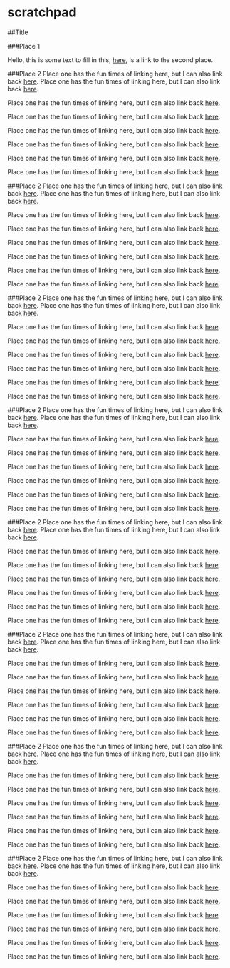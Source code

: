 # scratchpad
##Title

###Place 1

Hello, this is some text to fill in this, [here](#place-2), is a link to the second place.

###Place 2
Place one has the fun times of linking here, but I can also link back [here](#place-1).
Place one has the fun times of linking here, but I can also link back [here](#place-1).

Place one has the fun times of linking here, but I can also link back [here](#place-1).

Place one has the fun times of linking here, but I can also link back [here](#place-1).

Place one has the fun times of linking here, but I can also link back [here](#place-1).

Place one has the fun times of linking here, but I can also link back [here](#place-1).

Place one has the fun times of linking here, but I can also link back [here](#place-1).

Place one has the fun times of linking here, but I can also link back [here](#place-1).


###Place 2
Place one has the fun times of linking here, but I can also link back [here](#place-1).
Place one has the fun times of linking here, but I can also link back [here](#place-1).

Place one has the fun times of linking here, but I can also link back [here](#place-1).

Place one has the fun times of linking here, but I can also link back [here](#place-1).

Place one has the fun times of linking here, but I can also link back [here](#place-1).

Place one has the fun times of linking here, but I can also link back [here](#place-1).

Place one has the fun times of linking here, but I can also link back [here](#place-1).

Place one has the fun times of linking here, but I can also link back [here](#place-1).

###Place 2
Place one has the fun times of linking here, but I can also link back [here](#place-1).
Place one has the fun times of linking here, but I can also link back [here](#place-1).

Place one has the fun times of linking here, but I can also link back [here](#place-1).

Place one has the fun times of linking here, but I can also link back [here](#place-1).

Place one has the fun times of linking here, but I can also link back [here](#place-1).

Place one has the fun times of linking here, but I can also link back [here](#place-1).

Place one has the fun times of linking here, but I can also link back [here](#place-1).

Place one has the fun times of linking here, but I can also link back [here](#place-1).

###Place 2
Place one has the fun times of linking here, but I can also link back [here](#place-1).
Place one has the fun times of linking here, but I can also link back [here](#place-1).

Place one has the fun times of linking here, but I can also link back [here](#place-1).

Place one has the fun times of linking here, but I can also link back [here](#place-1).

Place one has the fun times of linking here, but I can also link back [here](#place-1).

Place one has the fun times of linking here, but I can also link back [here](#place-1).

Place one has the fun times of linking here, but I can also link back [here](#place-1).

Place one has the fun times of linking here, but I can also link back [here](#place-1).

###Place 2
Place one has the fun times of linking here, but I can also link back [here](#place-1).
Place one has the fun times of linking here, but I can also link back [here](#place-1).

Place one has the fun times of linking here, but I can also link back [here](#place-1).

Place one has the fun times of linking here, but I can also link back [here](#place-1).

Place one has the fun times of linking here, but I can also link back [here](#place-1).

Place one has the fun times of linking here, but I can also link back [here](#place-1).

Place one has the fun times of linking here, but I can also link back [here](#place-1).

Place one has the fun times of linking here, but I can also link back [here](#place-1).

###Place 2
Place one has the fun times of linking here, but I can also link back [here](#place-1).
Place one has the fun times of linking here, but I can also link back [here](#place-1).

Place one has the fun times of linking here, but I can also link back [here](#place-1).

Place one has the fun times of linking here, but I can also link back [here](#place-1).

Place one has the fun times of linking here, but I can also link back [here](#place-1).

Place one has the fun times of linking here, but I can also link back [here](#place-1).

Place one has the fun times of linking here, but I can also link back [here](#place-1).

Place one has the fun times of linking here, but I can also link back [here](#place-1).

###Place 2
Place one has the fun times of linking here, but I can also link back [here](#place-1).
Place one has the fun times of linking here, but I can also link back [here](#place-1).

Place one has the fun times of linking here, but I can also link back [here](#place-1).

Place one has the fun times of linking here, but I can also link back [here](#place-1).

Place one has the fun times of linking here, but I can also link back [here](#place-1).

Place one has the fun times of linking here, but I can also link back [here](#place-1).

Place one has the fun times of linking here, but I can also link back [here](#place-1).

Place one has the fun times of linking here, but I can also link back [here](#place-1).

###Place 2
Place one has the fun times of linking here, but I can also link back [here](#place-1).
Place one has the fun times of linking here, but I can also link back [here](#place-1).

Place one has the fun times of linking here, but I can also link back [here](#place-1).

Place one has the fun times of linking here, but I can also link back [here](#place-1).

Place one has the fun times of linking here, but I can also link back [here](#place-1).

Place one has the fun times of linking here, but I can also link back [here](#place-1).

Place one has the fun times of linking here, but I can also link back [here](#place-1).

Place one has the fun times of linking here, but I can also link back [here](#place-1).


